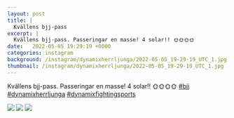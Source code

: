 ```yaml
---
layout: post
title: |
  Kvällens bjj-pass
excerpt: |
  Kvällens bjj-pass. Passeringar en masse! 4 solar!! 🌞🌞🌞🌞   
date:   2022-05-05 19:29:19 +0000
categories: instagram
background: /instagram/dynamixherrljunga/2022-05-05_19-29-19_UTC_1.jpg
thumbnail: /instagram/dynamixherrljunga/2022-05-05_19-29-19_UTC_1.jpg
---
```

Kvällens bjj-pass. Passeringar en masse! 4 solar!! 🌞🌞🌞🌞 [#bjj](https://www.instagram.com/explore/tags/bjj/) [#dynamixherrljunga](https://www.instagram.com/explore/tags/dynamixherrljunga/) [#dynamixfightingsports](https://www.instagram.com/explore/tags/dynamixfightingsports/)



<img src='/www-dynamix-herrljunga/instagram/dynamixherrljunga/2022-05-05_19-29-19_UTC_1.jpg' class='img-fluid' />


<img src='/www-dynamix-herrljunga/instagram/dynamixherrljunga/2022-05-05_19-29-19_UTC_2.jpg' class='img-fluid' />


<img src='/www-dynamix-herrljunga/instagram/dynamixherrljunga/2022-05-05_19-29-19_UTC_3.jpg' class='img-fluid' />
